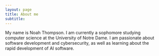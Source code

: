 ```yaml
---
layout: page
title: About me
subtitle: 
---
```


My name is Noah Thompson. I am currently a sophomore studying computer science at the University of Notre Dame. I am passionate about software development and cybersecurity, as well as learning about the rapid development of AI software.
